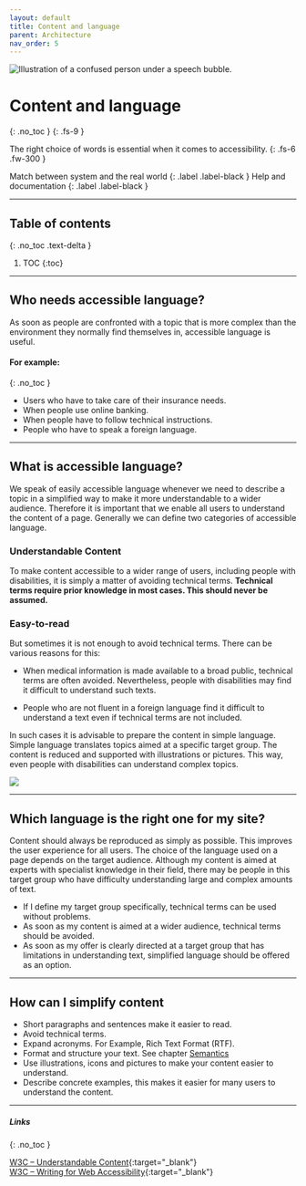 ```yaml
---
layout: default
title: Content and language
parent: Architecture
nav_order: 5
---
```


<img src="{{ '/assets/images/language/language.png' | prepend: site.baseurl }}" alt="Illustration of a confused person under a speech bubble." title="Illustration of a confused person under a speech bubble."/>

# Content and language
{: .no_toc }
{: .fs-9 }

The right choice of words is essential when it comes to accessibility.
{: .fs-6 .fw-300 }

Match between system and the real world
{: .label .label-black }
Help and documentation
{: .label .label-black }

---

## Table of contents
{: .no_toc .text-delta }

1. TOC
{:toc}

---

## Who needs accessible language?
As soon as people are confronted with a topic that is more complex than the environment they normally find themselves in, accessible language is useful.

#### For example:
{: .no_toc }
- Users who have to take care of their insurance needs.
- When people use online banking.
- When people have to follow technical instructions.
- People who have to speak a foreign language.

---

## What is accessible language?

 We speak of easily accessible language whenever we need to describe a topic in a simplified way to make it more understandable to a wider audience. Therefore it is important that we enable all users to understand the content of a page. Generally we can define two categories of accessible language. 

### Understandable Content
To make content accessible to a wider range of users, including people with disabilities, it is simply a matter of avoiding technical terms. **Technical terms require prior knowledge in most cases. This should never be assumed.**

### Easy-to-read
But sometimes it is not enough to avoid technical terms. There can be various reasons for this:

- When medical information is made available to a broad public, technical terms are often avoided. Nevertheless, people with disabilities may find it difficult to understand such texts. 

- People who are not fluent in a foreign language find it difficult to understand a text even if technical terms are not included. 

In such cases it is advisable to prepare the content in simple language. Simple language translates topics aimed at a specific target group. The content is reduced and supported with illustrations or pictures. This way, even people with disabilities can understand complex topics.

![](//placehold.it/800x200)

---

## Which language is the right one for my site?
Content should always be reproduced as simply as possible. This improves the user experience for all users. The choice of the language used on a page depends on the target audience. Although my content is aimed at experts with specialist knowledge in their field, there may be people in this target group who have difficulty understanding large and complex amounts of text. 

- If I define my target group specifically, technical terms can be used without problems.
- As soon as my content is aimed at a wider audience, technical terms should be avoided. 
- As soon as my offer is clearly directed at a target group that has limitations in understanding text, simplified language should be offered as an option.

---

## How can I simplify content

- Short paragraphs and sentences make it easier to read.
- Avoid technical terms.
- Expand acronyms. For Example, Rich Text Format (RTF).
- Format and structure your text. See chapter [Semantics](/Accessibility-Designer-Guide/docs/Architecture/semantics/)
- Use illustrations, icons and pictures to make your content easier to understand.
- Describe concrete examples, this makes it easier for many users to understand the content.
 
---

##### Links
{: .no_toc }

[W3C – Understandable Content](https://www.w3.org/WAI/WCAG21/Understanding/reading-level.html "W3C – Understandable Content"){:target="_blank"} <br>
[W3C – Writing for Web Accessibility](https://www.w3.org/WAI/tips/writing/#keep-content-clear-and-concise "W3C – Writing for Web Accessibilityt"){:target="_blank"} 